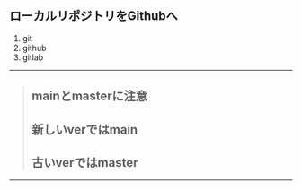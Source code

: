 ## ローカルリポジトリをGithubへ
1. git
2. github
3. gitlab
***
> ## mainとmasterに注意
> ## 新しいverではmain
> ## 古いverではmaster

***
